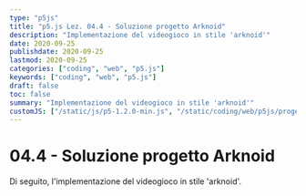 ```yaml
---
type: "p5js"
title: "p5.js Lez. 04.4 - Soluzione progetto Arknoid"
description: "Implementazione del videogioco in stile 'arknoid'"
date: 2020-09-25
publishdate: 2020-09-25
lastmod: 2020-09-25
categories: ["coding", "web", "p5.js"]
keywords: ["coding", "web", "p5.js"]
draft: false
toc: false
summary: "Implementazione del videogioco in stile 'arknoid'"
customJS: ["/static/js/p5-1.2.0-min.js", "/static/coding/web/p5js/progettoArknoidSoluzione.js"]
---
```


# 04.4 - Soluzione progetto Arknoid

Di seguito, l'implementazione del videogioco in stile 'arknoid'.

<div id="progettoArknoid"></div>
